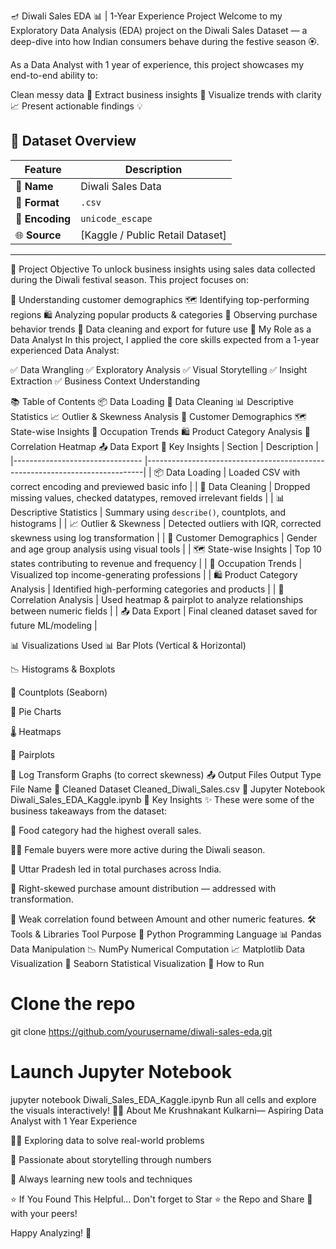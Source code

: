 🪔 Diwali Sales EDA 📊 | 1-Year Experience Project
Welcome to my Exploratory Data Analysis (EDA) project on the Diwali Sales Dataset — a deep-dive into how Indian consumers behave during the festive season 🏵️.

As a Data Analyst with 1 year of experience, this project showcases my end-to-end ability to:

Clean messy data 🧹
Extract business insights 🧠
Visualize trends with clarity 📈
Present actionable findings 💡
## 📁 Dataset Overview

| Feature        | Description                                  |
|----------------|----------------------------------------------|
| 📂 **Name**    | Diwali Sales Data                            |
| 📄 **Format**  | `.csv`                                       |
| 🧬 **Encoding**| `unicode_escape`                             |
| 🌐 **Source**  | [Kaggle / Public Retail Dataset]             |

---
🎯 Project Objective
To unlock business insights using sales data collected during the Diwali festival season.
This project focuses on:

👥 Understanding customer demographics
🗺️ Identifying top-performing regions
🛍️ Analyzing popular products & categories
💸 Observing purchase behavior trends
🧽 Data cleaning and export for future use
🧠 My Role as a Data Analyst
In this project, I applied the core skills expected from a 1-year experienced Data Analyst:

✅ Data Wrangling
✅ Exploratory Analysis
✅ Visual Storytelling
✅ Insight Extraction
✅ Business Context Understanding

📚 Table of Contents
📦 Data Loading
🧹 Data Cleaning
📊 Descriptive Statistics
📈 Outlier & Skewness Analysis
👥 Customer Demographics
🗺️ State-wise Insights
💼 Occupation Trends
🛍️ Product Category Analysis
🔁 Correlation Heatmap
📤 Data Export
🧠 Key Insights
| Section                          | Description                                                                   |
|--------------------------------  |-----------------------------------------------------------------------------|
| 📦 Data Loading                  | Loaded CSV with correct encoding and previewed basic info                   |
| 🧹 Data Cleaning                 | Dropped missing values, checked datatypes, removed irrelevant fields        |
| 📊 Descriptive Statistics        | Summary using `describe()`, countplots, and histograms                      |
| 📈 Outlier & Skewness            | Detected outliers with IQR, corrected skewness using log transformation     |
| 👥 Customer Demographics         | Gender and age group analysis using visual tools                            |
| 🗺️ State-wise Insights           | Top 10 states contributing to revenue and frequency                         |
| 💼 Occupation Trends             | Visualized top income-generating professions                                |
| 🛍️ Product Category Analysis     | Identified high-performing categories and products                          |
| 🔁 Correlation Analysis          | Used heatmap & pairplot to analyze relationships between numeric fields     |
| 📤 Data Export                   | Final cleaned dataset saved for future ML/modeling                          |

📊 Visualizations Used
📊 Bar Plots (Vertical & Horizontal)

📉 Histograms & Boxplots

🧩 Countplots (Seaborn)

🥧 Pie Charts

🌡️ Heatmaps

🔄 Pairplots

🔁 Log Transform Graphs (to correct skewness)
📤 Output Files
Output Type	File Name
🧽 Cleaned Dataset	Cleaned_Diwali_Sales.csv
📓 Jupyter Notebook	Diwali_Sales_EDA_Kaggle.ipynb
🧠 Key Insights
✨ These were some of the business takeaways from the dataset:

🍴 Food category had the highest overall sales.

👩‍🦰 Female buyers were more active during the Diwali season.

📍 Uttar Pradesh led in total purchases across India.

🧾 Right-skewed purchase amount distribution — addressed with transformation.

🔎 Weak correlation found between Amount and other numeric features.
🛠️ Tools & Libraries
Tool	Purpose
🐍 Python	Programming Language
📊 Pandas	Data Manipulation
📉 NumPy	Numerical Computation
📈 Matplotlib	Data Visualization
🌈 Seaborn	Statistical Visualization
🚀 How to Run

# Clone the repo
git clone https://github.com/yourusername/diwali-sales-eda.git

# Launch Jupyter Notebook
jupyter notebook Diwali_Sales_EDA_Kaggle.ipynb
Run all cells and explore the visuals interactively!
🙋‍♂️ About Me Krushnakant Kulkarni— Aspiring Data Analyst with 1 Year Experience

🧑‍💻 Exploring data to solve real-world problems

🧠 Passionate about storytelling through numbers

🌱 Always learning new tools and techniques

⭐️ If You Found This Helpful... Don't forget to Star ⭐ the Repo and Share 💬 with your peers!

Happy Analyzing! 🎉
